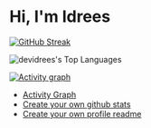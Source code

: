 # Hi, I'm Idrees

[![GitHub Streak](https://streak-stats.demolab.com/?user=devidrees&theme=vue-dark)](https://git.io/streak-stats)

![devidrees's Top Languages](https://github-readme-stats.vercel.app/api/top-langs/?username=devidrees&theme=vue-dark&show_icons=true&hide_border=true&layout=compact)



[![Activity graph](https://github-readme-activity-graph.vercel.app/graph?username=devidrees&theme=vue)](https://github.com/devidrees/github-readme-activity-graph)


- [Activity Graph](https://github.com/ashutosh00710/github-readme-activity-graph) 
- [Create your own github stats](https://gh-stats-gen.vercel.app/)
- [Create your own profile readme](https://docs.github.com/en/account-and-profile/setting-up-and-managing-your-github-profile/customizing-your-profile/managing-your-profile-readme)
